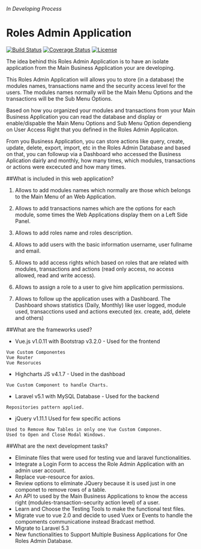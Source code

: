 
*In Developing Process*


# Roles Admin Application

[![Build Status](https://travis-ci.org/ronnytorresmtz/framework.svg)](https://travis-ci.org/ronnytorresmtz/roles-admin)
[![Coverage Status](http://img.shields.io/coveralls/ronnytorresmtz/roles-admin.svg?style=flat-square)](https://coveralls.io/r/ronnytorresmtz/roles-admin)
[![License](http://img.shields.io/:license-mit-blue.svg?style=flat-square)](http://badges.mit-license.org)

The idea behind this Roles Admin Application is to have an isolate application from the Main Business Application your are developing.

This Roles Admin Application will allows you to store (in a database) the modules names, transactions name and the security access level for the users. The modules names normally will be the Main Menu Options and the transactions will be the Sub Menu Options.

Based on how you organized your modules and transactions from your Main Business Application you can read the database and display or enable/dispable the Main Menu Options and Sub Menu Option dependieng on User Access Right that you defined in the Roles Admin Applicaton.

From you Business Application, you can store actions like query, create, update, delete, export, import, etc in the Roles Admin Database and based on that, you can followup via a Dashboard who accessed the Business Aplication dairly and monthly, how many times, which modules, transactions or actions were excecuted and how many times.


<!--[![Build Status](https://travis-ci.org/laravel/framework.svg)](https://travis-ci.org/laravel/framework)
[![Total Downloads](https://poser.pugx.org/laravel/framework/downloads.svg)](https://packagist.org/packages/laravel/framework)
[![Latest Stable Version](https://poser.pugx.org/laravel/framework/v/stable.svg)](https://packagist.org/packages/laravel/framework)
[![Latest Unstable Version](https://poser.pugx.org/laravel/framework/v/unstable.svg)](https://packagist.org/packages/laravel/framework)
[![License](https://poser.pugx.org/laravel/framework/license.svg)](https://packagist.org/packages/laravel/framework)-->


##What is included in this web application?

1. Allows to add modules names which normally are those which belongs to the Main Menu of an Web Application.

2. Allows to add transactions names which are the options for each module, some times the Web Applications display them on a Left Side Panel.

3. Allows to add roles name and roles description.

4. Allows to add users with the basic information username, user fullname and email.

5. Allows to add access rights which based on roles that are related with modules, transactions and actions (read only access, no access allowed, read and write access).

6. Allows to assign a role to a user to give him application permissions.

7. Allows to follow up the application uses with a Dashboard. The Dashboard shows statistics (Daily, Monthly) like user logged, module used, transacctions used and actions executed (ex. create, add, delete and others)

##What are the frameworks used?

* Vue.js v1.0.11 with Bootstrap v3.2.0  - Used for the frontend 
```
Vue Custom Componentes
Vue Router
Vue Resoruces
```
* Highcharts JS v4.1.7 - Used in the dashboad
```
Vue Custom Component to handle Charts.
```
* Laravel v5.1 with MySQL Database - Used for the backend 
```
Repositories pattern applied.
```
* jQuery v1.11.1 Used for few specific actions
```
Used to Remove Row Tables in only one Vue Custom Componen.
Used to Open and Close Modal Windows.
```
##What are the next development tasks?

- Eliminate files that were used for testing vue and laravel functionalities.
- Integrate a Login Form to access the Role Admin Application with an admin user account.
- Replace vue-resource for axios.
- Review options to eliminate JQuery because it is used just in one componet to remove rows of a table. 
- An API to used by the Main Business Applications to know the access right (modules-transaction-security action level) of a user.
- Learn and Choose the Testing Tools to make the functional test files.
- Migrate vue to vue 2.0 and decide to used Vuex or Events to handle the compoments communicatione instead Bradcast method.
- Migrate to Laravel 5.3
- New functionalities to Support Multiple Business Applications for One Roles Admin Database.

